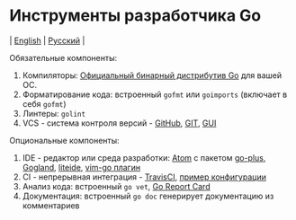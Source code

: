 # Инструменты разработчика Go
| [English](README.md) | [Русский](README.ru.md) |

Обязательные компоненты:
  1. Компиляторы: [Официальный бинарный дистрибутив Go](https://golang.org/doc/install) для вашей ОС.
  2. Форматирование кода: встроенный `gofmt` или `goimports` (включает в себя `gofmt`)
  3. Линтеры: `golint`
  4. VCS - система контроля версий - [GitHub](https://github.com/), [GIT](https://git-scm.com/), [GUI](https://desktop.github.com/)

Опциональные компоненты:
  1. IDE - редактор или среда разработки: [Atom](https://atom.io/) с пакетом [go-plus](https://atom.io/packages/go-plus), [Gogland](https://www.jetbrains.com/go/), [liteide](https://github.com/visualfc/liteide), [vim-go плагин](https://github.com/fatih/vim-go)
  2. CI - непрерывная интеграция - [TravisCI](https://travis-ci.org/), [пример конфигурации](examples/.travis.yml)
  3. Анализ кода: встроенный `go vet`, [Go Report Card](https://goreportcard.com/)
  4. Документация: встроенный `go doc` генерирует документацию из комментариев
